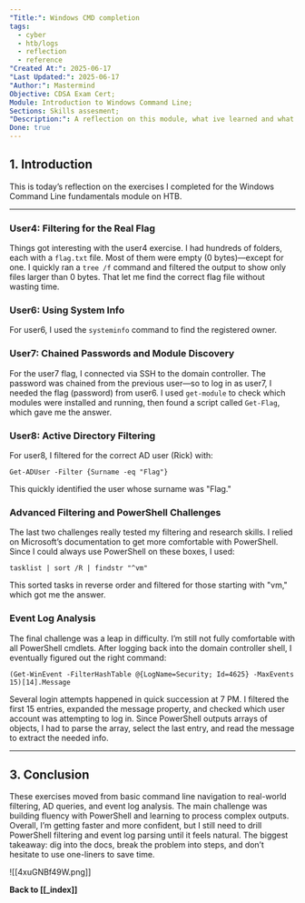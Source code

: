 ```yaml
---
"Title:": Windows CMD completion
tags:
  - cyber
  - htb/logs
  - reflection
  - reference
"Created At:": 2025-06-17
"Last Updated:": 2025-06-17
"Author:": Mastermind
Objective: CDSA Exam Cert;
Module: Introduction to Windows Command Line;
Sections: Skills assesment;
"Description:": A reflection on this module, what ive learned and what ive couldve done better.
Done: true
---
```

## 1. Introduction

This is today’s reflection on the exercises I completed for the Windows Command Line fundamentals module on HTB. 

---

### User4: Filtering for the Real Flag

Things got interesting with the user4 exercise. I had hundreds of folders, each with a `flag.txt` file. Most of them were empty (0 bytes)—except for one. I quickly ran a `tree /f` command and filtered the output to show only files larger than 0 bytes. That let me find the correct flag file without wasting time.

### User6: Using System Info

For user6, I used the `systeminfo` command to find the registered owner.

### User7: Chained Passwords and Module Discovery

For the user7 flag, I connected via SSH to the domain controller. The password was chained from the previous user—so to log in as user7, I needed the flag (password) from user6. I used `get-module` to check which modules were installed and running, then found a script called `Get-Flag`, which gave me the answer.

### User8: Active Directory Filtering

For user8, I filtered for the correct AD user (Rick) with:

`Get-ADUser -Filter {Surname -eq "Flag"}`

This quickly identified the user whose surname was "Flag."

### Advanced Filtering and PowerShell Challenges

The last two challenges really tested my filtering and research skills. I relied on Microsoft’s documentation to get more comfortable with PowerShell. Since I could always use PowerShell on these boxes, I used:

`tasklist | sort /R | findstr "^vm"`

This sorted tasks in reverse order and filtered for those starting with "vm," which got me the answer.

### Event Log Analysis

The final challenge was a leap in difficulty. I’m still not fully comfortable with all PowerShell cmdlets. After logging back into the domain controller shell, I eventually figured out the right command:

`(Get-WinEvent -FilterHashTable @{LogName=Security; Id=4625} -MaxEvents 15)[14].Message`

Several login attempts happened in quick succession at 7 PM. I filtered the first 15 entries, expanded the message property, and checked which user account was attempting to log in. Since PowerShell outputs arrays of objects, I had to parse the array, select the last entry, and read the message to extract the needed info.

---

## 3. Conclusion

These exercises moved from basic command line navigation to real-world filtering, AD queries, and event log analysis. The main challenge was building fluency with PowerShell and learning to process complex outputs. Overall, I’m getting faster and more confident, but I still need to drill PowerShell filtering and event log parsing until it feels natural. The biggest takeaway: dig into the docs, break the problem into steps, and don’t hesitate to use one-liners to save time.

![[4xuGNBf49W.png]]

**Back to [[_index]]**
